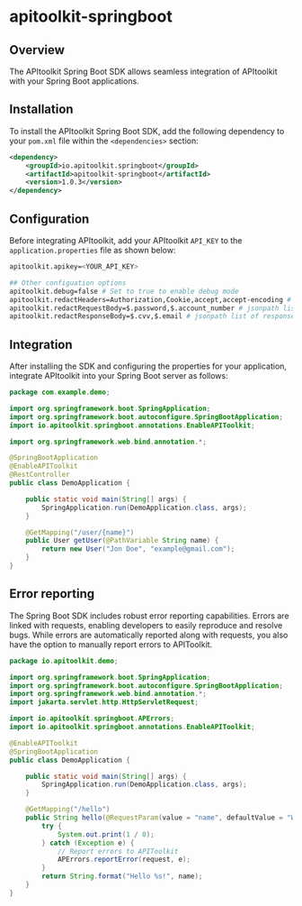 # apitoolkit-springboot

## Overview

The APItoolkit Spring Boot SDK allows seamless integration of APItoolkit with your Spring Boot applications.

## Installation

To install the APItoolkit Spring Boot SDK, add the following dependency to your `pom.xml` file within the `<dependencies>` section:

```xml
<dependency>
    <groupId>io.apitoolkit.springboot</groupId>
    <artifactId>apitoolkit-springboot</artifactId>
    <version>1.0.3</version>
</dependency>
```

## Configuration

Before integrating APItoolkit, add your APItoolkit `API_KEY` to the `application.properties` file as shown below:

```sh
apitoolkit.apikey=<YOUR_API_KEY>

## Other configuation options
apitoolkit.debug=false # Set to true to enable debug mode
apitoolkit.redactHeaders=Authorization,Cookie,accept,accept-encoding # list of headers to redact
apitoolkit.redactRequestBody=$.password,$.account_number # jsonpath list of request body fields to redact
apitoolkit.redactResponseBody=$.cvv,$.email # jsonpath list of response body fields to redact
```

## Integration

After installing the SDK and configuring the properties for your application, integrate APItoolkit into your Spring Boot server as follows:

```java
package com.example.demo;

import org.springframework.boot.SpringApplication;
import org.springframework.boot.autoconfigure.SpringBootApplication;
import io.apitoolkit.springboot.annotations.EnableAPIToolkit;

import org.springframework.web.bind.annotation.*;

@SpringBootApplication
@EnableAPIToolkit
@RestController
public class DemoApplication {

	public static void main(String[] args) {
		SpringApplication.run(DemoApplication.class, args);
	}

	@GetMapping("/user/{name}")
	public User getUser(@PathVariable String name) {
		return new User("Jon Doe", "example@gmail.com");
	}
}
```

## Error reporting

The Spring Boot SDK includes robust error reporting capabilities. Errors are linked with requests, enabling developers to easily reproduce and resolve bugs. While errors are automatically reported along with requests, you also have the option to manually report errors to APIToolkit.

```java
package io.apitoolkit.demo;

import org.springframework.boot.SpringApplication;
import org.springframework.boot.autoconfigure.SpringBootApplication;
import org.springframework.web.bind.annotation.*;
import jakarta.servlet.http.HttpServletRequest;

import io.apitoolkit.springboot.APErrors;
import io.apitoolkit.springboot.annotations.EnableAPIToolkit;

@EnableAPIToolkit
@SpringBootApplication
public class DemoApplication {

    public static void main(String[] args) {
        SpringApplication.run(DemoApplication.class, args);
    }

    @GetMapping("/hello")
    public String hello(@RequestParam(value = "name", defaultValue = "World") String name, HttpServletRequest request) {
        try {
            System.out.print(1 / 0);
        } catch (Exception e) {
            // Report errors to APIToolkit
            APErrors.reportError(request, e);
        }
        return String.format("Hello %s!", name);
    }
}

```
